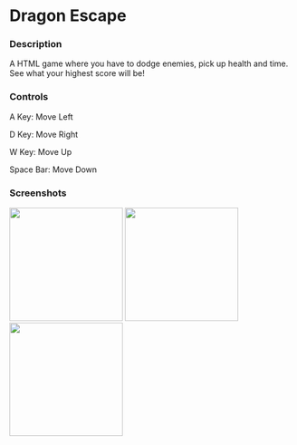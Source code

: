 <h1>Dragon Escape</h1>

<h3>Description</h3>

<p>A HTML game where you have to dodge enemies, pick up health and time.  See what your highest score will be!</p>

<h3>Controls</h3>
<p>
    A Key: Move Left</p>
<p>
    D Key: Move Right</p>
<p>
    W Key: Move Up</p>
<p>
    Space Bar: Move Down </p>

<h3>Screenshots</h3>

<img src=https://github.com/Mzema4818/Aikan-Adventures-/blob/master/To%20the%20Game/images/Second%20ScreenShot.png width ="200px" >

<img src="https://github.com/Mzema4818/Aikan-Adventures-/blob/master/To%20the%20Game/images/Aikan%20Adventures%20Picture.png" width ="200px" >

<img src=https://github.com/Mzema4818/Aikan-Adventures-/blob/master/To%20the%20Game/images/Third%20ScreenShot.png width ="200px" >
